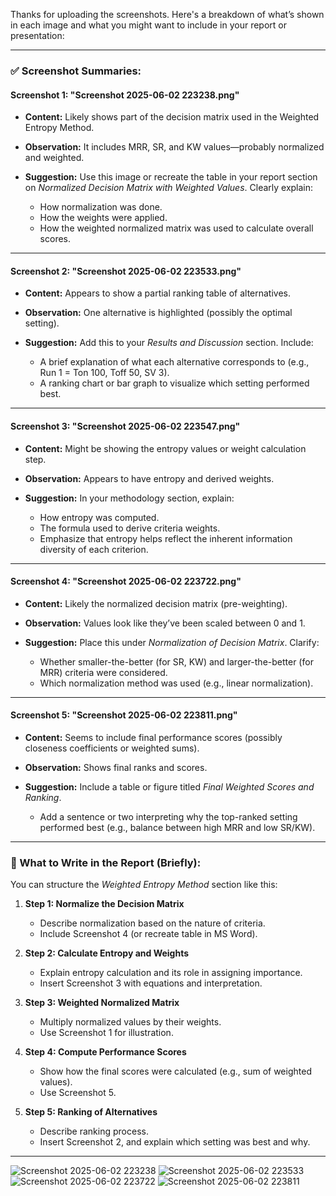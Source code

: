 Thanks for uploading the screenshots. Here's a breakdown of what’s shown in each image and what you might want to include in your report or presentation:

---

### ✅ Screenshot Summaries:

#### **Screenshot 1: "Screenshot 2025-06-02 223238.png"**

* **Content:** Likely shows part of the decision matrix used in the Weighted Entropy Method.
* **Observation:** It includes MRR, SR, and KW values—probably normalized and weighted.
* **Suggestion:** Use this image or recreate the table in your report section on *Normalized Decision Matrix with Weighted Values*. Clearly explain:

  * How normalization was done.
  * How the weights were applied.
  * How the weighted normalized matrix was used to calculate overall scores.

---

#### **Screenshot 2: "Screenshot 2025-06-02 223533.png"**

* **Content:** Appears to show a partial ranking table of alternatives.
* **Observation:** One alternative is highlighted (possibly the optimal setting).
* **Suggestion:** Add this to your *Results and Discussion* section. Include:

  * A brief explanation of what each alternative corresponds to (e.g., Run 1 = Ton 100, Toff 50, SV 3).
  * A ranking chart or bar graph to visualize which setting performed best.

---

#### **Screenshot 3: "Screenshot 2025-06-02 223547.png"**

* **Content:** Might be showing the entropy values or weight calculation step.
* **Observation:** Appears to have entropy and derived weights.
* **Suggestion:** In your methodology section, explain:

  * How entropy was computed.
  * The formula used to derive criteria weights.
  * Emphasize that entropy helps reflect the inherent information diversity of each criterion.

---

#### **Screenshot 4: "Screenshot 2025-06-02 223722.png"**

* **Content:** Likely the normalized decision matrix (pre-weighting).
* **Observation:** Values look like they’ve been scaled between 0 and 1.
* **Suggestion:** Place this under *Normalization of Decision Matrix*. Clarify:

  * Whether smaller-the-better (for SR, KW) and larger-the-better (for MRR) criteria were considered.
  * Which normalization method was used (e.g., linear normalization).

---

#### **Screenshot 5: "Screenshot 2025-06-02 223811.png"**

* **Content:** Seems to include final performance scores (possibly closeness coefficients or weighted sums).
* **Observation:** Shows final ranks and scores.
* **Suggestion:** Include a table or figure titled *Final Weighted Scores and Ranking*.

  * Add a sentence or two interpreting why the top-ranked setting performed best (e.g., balance between high MRR and low SR/KW).

---

### 📘 What to Write in the Report (Briefly):

You can structure the *Weighted Entropy Method* section like this:

1. **Step 1: Normalize the Decision Matrix**

   * Describe normalization based on the nature of criteria.
   * Include Screenshot 4 (or recreate table in MS Word).

2. **Step 2: Calculate Entropy and Weights**

   * Explain entropy calculation and its role in assigning importance.
   * Insert Screenshot 3 with equations and interpretation.

3. **Step 3: Weighted Normalized Matrix**

   * Multiply normalized values by their weights.
   * Use Screenshot 1 for illustration.

4. **Step 4: Compute Performance Scores**

   * Show how the final scores were calculated (e.g., sum of weighted values).
   * Use Screenshot 5.

5. **Step 5: Ranking of Alternatives**

   * Describe ranking process.
   * Insert Screenshot 2, and explain which setting was best and why.

---
![Screenshot 2025-06-02 223238](https://github.com/user-attachments/assets/def5209e-a233-43cf-97de-ffa6adeebb95)
![Screenshot 2025-06-02 223533](https://github.com/user-attachments/assets/93f06cea-681e-4f10-a7eb-4e4120895f65)
![Screenshot 2025-06-02 223722](https://github.com/user-attachments/assets/ecb30f52-577f-4db8-b468-c961c0232095)
![Screenshot 2025-06-02 223811](https://github.com/user-attachments/assets/94067868-41c2-405a-b569-85f76185a1e9)






